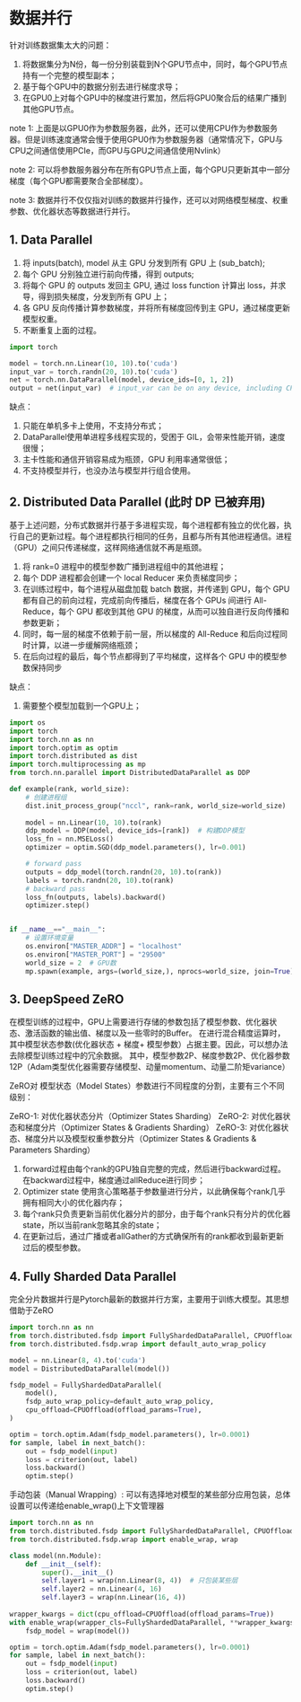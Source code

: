 # 数据并行
针对训练数据集太大的问题：
1. 将数据集分为N份，每一份分别装载到N个GPU节点中，同时，每个GPU节点持有一个完整的模型副本；
2. 基于每个GPU中的数据分别去进行梯度求导；
3. 在GPU0上对每个GPU中的梯度进行累加，然后将GPU0聚合后的结果广播到其他GPU节点。

note 1: 上面是以GPU0作为参数服务器，此外，还可以使用CPU作为参数服务器。但是训练速度通常会慢于使用GPU0作为参数服务器（通常情况下，GPU与CPU之间通信使用PCIe，而GPU与GPU之间通信使用Nvlink）

note 2: 可以将参数服务器分布在所有GPU节点上面，每个GPU只更新其中一部分梯度（每个GPU都需要聚合全部梯度）。

note 3: 数据并行不仅仅指对训练的数据并行操作，还可以对网络模型梯度、权重参数、优化器状态等数据进行并行。

## 1. Data Parallel
1. 将 inputs(batch), model 从主 GPU 分发到所有 GPU 上 (sub_batch); 
2. 每个 GPU 分别独立进行前向传播，得到 outputs;
3. 将每个 GPU 的 outputs 发回主 GPU, 通过 loss function 计算出 loss，并求导，得到损失梯度，分发到所有 GPU 上；
4. 各 GPU 反向传播计算参数梯度，并将所有梯度回传到主 GPU，通过梯度更新模型权重。
5. 不断重复上面的过程。

```python
import torch

model = torch.nn.Linear(10, 10).to('cuda')
input_var = torch.randn(20, 10).to('cuda')
net = torch.nn.DataParallel(model, device_ids=[0, 1, 2])
output = net(input_var)  # input_var can be on any device, including CPU
```

缺点：
1. 只能在单机多卡上使用，不支持分布式；
2. DataParallel使用单进程多线程实现的，受困于 GIL，会带来性能开销，速度很慢；
3. 主卡性能和通信开销容易成为瓶颈，GPU 利用率通常很低；
4. 不支持模型并行，也没办法与模型并行组合使用。

## 2. Distributed Data Parallel (此时 DP 已被弃用)
基于上述问题，分布式数据并行基于多进程实现，每个进程都有独立的优化器，执行自己的更新过程。每个进程都执行相同的任务，且都与所有其他进程通信。进程（GPU）之间只传递梯度，这样网络通信就不再是瓶颈。

1. 将 rank=0 进程中的模型参数广播到进程组中的其他进程；
2. 每个 DDP 进程都会创建一个 local Reducer 来负责梯度同步； 
3. 在训练过程中，每个进程从磁盘加载 batch 数据，并传递到 GPU，每个 GPU 都有自己的前向过程，完成前向传播后，梯度在各个 GPUs 间进行 All-Reduce，每个 GPU 都收到其他 GPU 的梯度，从而可以独自进行反向传播和参数更新； 
4. 同时，每一层的梯度不依赖于前一层，所以梯度的 All-Reduce 和后向过程同时计算，以进一步缓解网络瓶颈； 
5. 在后向过程的最后，每个节点都得到了平均梯度，这样各个 GPU 中的模型参数保持同步

缺点：
1. 需要整个模型加载到一个GPU上；

```python
import os
import torch
import torch.nn as nn
import torch.optim as optim
import torch.distributed as dist
import torch.multiprocessing as mp
from torch.nn.parallel import DistributedDataParallel as DDP

def example(rank, world_size):
    # 创建进程组
    dist.init_process_group("nccl", rank=rank, world_size=world_size)
    
    model = nn.Linear(10, 10).to(rank)
    ddp_model = DDP(model, device_ids=[rank])  # 构建DDP模型
    loss_fn = nn.MSELoss()
    optimizer = optim.SGD(ddp_model.parameters(), lr=0.001)

    # forward pass
    outputs = ddp_model(torch.randn(20, 10).to(rank))
    labels = torch.randn(20, 10).to(rank)
    # backward pass
    loss_fn(outputs, labels).backward()
    optimizer.step()


if __name__=="__main__":
    # 设置环境变量
    os.environ["MASTER_ADDR"] = "localhost"
    os.environ["MASTER_PORT"] = "29500"
    world_size = 2  # GPU数
    mp.spawn(example, args=(world_size,), nprocs=world_size, join=True)
```

## 3. DeepSpeed ZeRO
在模型训练的过程中，GPU上需要进行存储的参数包括了模型参数、优化器状态、激活函数的输出值、梯度以及一些零时的Buffer。
在进行混合精度运算时，其中模型状态参数(优化器状态 + 梯度+ 模型参数）占据主要。因此，可以想办法去除模型训练过程中的冗余数据。
其中，模型参数2P、梯度参数2P、优化器参数12P（Adam类型优化器需要存储模型、动量momentum、动量二阶矩variance）

ZeRO对 模型状态（Model States）参数进行不同程度的分割，主要有三个不同级别：

ZeRO-1: 对优化器状态分片（Optimizer States Sharding）
ZeRO-2: 对优化器状态和梯度分片（Optimizer States & Gradients Sharding）
ZeRO-3: 对优化器状态、梯度分片以及模型权重参数分片（Optimizer States & Gradients & Parameters Sharding）

1. forward过程由每个rank的GPU独自完整的完成，然后进行backward过程。在backward过程中，梯度通过allReduce进行同步； 
2. Optimizer state 使用贪心策略基于参数量进行分片，以此确保每个rank几乎拥有相同大小的优化器内存；
3. 每个rank只负责更新当前优化器分片的部分，由于每个rank只有分片的优化器state，所以当前rank忽略其余的state；
4. 在更新过后，通过广播或者allGather的方式确保所有的rank都收到最新更新过后的模型参数。

## 4. Fully Sharded Data Parallel
完全分片数据并行是Pytorch最新的数据并行方案，主要用于训练大模型。其思想借助于ZeRO


```python
import torch.nn as nn
from torch.distributed.fsdp import FullyShardedDataParallel, CPUOffload
from torch.distributed.fsdp.wrap import default_auto_wrap_policy

model = nn.Linear(8, 4).to('cuda')
model = DistributedDataParallel(model())

fsdp_model = FullyShardedDataParallel(
    model(), 
    fsdp_auto_wrap_policy=default_auto_wrap_policy, 
    cpu_offload=CPUOffload(offload_params=True),
)

optim = torch.optim.Adam(fsdp_model.parameters(), lr=0.0001)
for sample, label in next_batch():
    out = fsdp_model(input)
    loss = criterion(out, label)
    loss.backward()
    optim.step()
```

手动包装（Manual Wrapping）:
可以有选择地对模型的某些部分应用包装，总体设置可以传递给enable_wrap()上下文管理器
```python
import torch.nn as nn
from torch.distributed.fsdp import FullyShardedDataParallel, CPUOffload
from torch.distributed.fsdp.wrap import enable_wrap, wrap

class model(nn.Module):
    def __init__(self):
        super().__init__()
        self.layer1 = wrap(nn.Linear(8, 4))  # 只包装某些层
        self.layer2 = nn.Linear(4, 16)
        self.layer3 = wrap(nn.Linear(16, 4))
 
wrapper_kwargs = dict(cpu_offload=CPUOffload(offload_params=True))
with enable_wrap(wrapper_cls=FullyShardedDataParallel, **wrapper_kwargs):
    fsdp_model = wrap(model())

optim = torch.optim.Adam(fsdp_model.parameters(), lr=0.0001)
for sample, label in next_batch():
    out = fsdp_model(input)
    loss = criterion(out, label)
    loss.backward()
    optim.step()
```